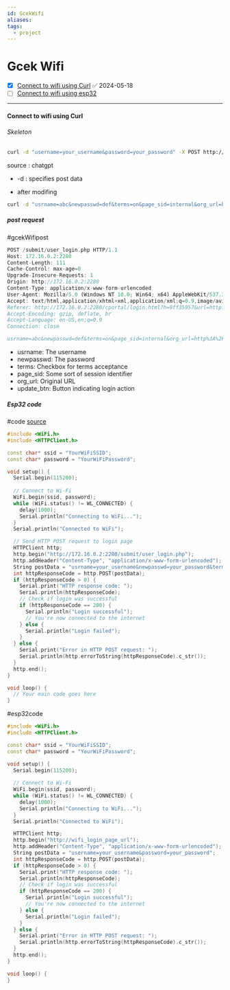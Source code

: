 ```yaml
---
id: GcekWifi
aliases: 
tags:
  - project
---
```

# Gcek Wifi
- [x] [Connect to wifi using Curl](#connect%20to%20wifi%20using%20curl) ✅ 2024-05-18
- [ ] [Connect to wifi using esp32](#2)

---
#### Connect to wifi using Curl

###### Skeleton


```bash
curl -d "username=your_username&password=your_password" -X POST http://wifi_login_page_url

```
source : chatgpt
- -d : specifies post data 



- after modifing
```bash
curl -d "usrname=abc&newpasswd=def&terms=on&page_sid=internal&org_url=http%3A%2F%2F172.16.0.2%3A2280%2F&update_btn=Login"
```

##### post request

#gcekWifipost

```rust
POST /submit/user_login.php HTTP/1.1
Host: 172.16.0.2:2280
Content-Length: 111
Cache-Control: max-age=0
Upgrade-Insecure-Requests: 1
Origin: http://172.16.0.2:2280
Content-Type: application/x-www-form-urlencoded
User-Agent: Mozilla/5.0 (Windows NT 10.0; Win64; x64) AppleWebKit/537.36 (KHTML, like Gecko) Chrome/120.0.6099.216 Safari/537.36
Accept: text/html,application/xhtml+xml,application/xml;q=0.9,image/avif,image/webp,image/apng,*/*;q=0.8,application/signed-exchange;v=b3;q=0.7
Referer: http://172.16.0.2:2280/cportal/login.html?h=9ff35957&url=http://172.16.0.2:2280/
Accept-Encoding: gzip, deflate, br
Accept-Language: en-US,en;q=0.9
Connection: close

usrname=abc&newpasswd=def&terms=on&page_sid=internal&org_url=http%3A%2F%2F172.16.0.2%3A2280%2F&update_btn=Login
```
- usrname: The username
- newpasswd: The password
- terms: Checkbox for terms acceptance
- page_sid: Some sort of session identifier
- org_url: Original URL
- update_btn: Button indicating login action

##### Esp32 code

#code
[source](gpt)

```cpp
#include <WiFi.h>
#include <HTTPClient.h>

const char* ssid = "YourWiFiSSID";
const char* password = "YourWiFiPassword";

void setup() {
  Serial.begin(115200);
  
  // Connect to Wi-Fi
  WiFi.begin(ssid, password);
  while (WiFi.status() != WL_CONNECTED) {
    delay(1000);
    Serial.println("Connecting to WiFi...");
  }
  Serial.println("Connected to WiFi");

  // Send HTTP POST request to login page
  HTTPClient http;
  http.begin("http://172.16.0.2:2280/submit/user_login.php");
  http.addHeader("Content-Type", "application/x-www-form-urlencoded");
  String postData = "usrname=your_username&newpasswd=your_password&terms=on&page_sid=internal&org_url=http%3A%2F%2F172.16.0.2%3A2280%2F&update_btn=Login";
  int httpResponseCode = http.POST(postData);
  if (httpResponseCode > 0) {
    Serial.print("HTTP response code: ");
    Serial.println(httpResponseCode);
    // Check if login was successful
    if (httpResponseCode == 200) {
      Serial.println("Login successful");
      // You're now connected to the internet
    } else {
      Serial.println("Login failed");
    }
  } else {
    Serial.print("Error in HTTP POST request: ");
    Serial.println(http.errorToString(httpResponseCode).c_str());
  }
  http.end();
}

void loop() {
  // Your main code goes here
}

```
#esp32code
```cpp
#include <WiFi.h>
#include <HTTPClient.h>

const char* ssid = "YourWiFiSSID";
const char* password = "YourWiFiPassword";

void setup() {
  Serial.begin(115200);
  
  // Connect to Wi-Fi
  WiFi.begin(ssid, password);
  while (WiFi.status() != WL_CONNECTED) {
    delay(1000);
    Serial.println("Connecting to WiFi...");
  }
  Serial.println("Connected to WiFi");

  HTTPClient http;
  http.begin("http://wifi_login_page_url");
  http.addHeader("Content-Type", "application/x-www-form-urlencoded");
  String postData = "username=your_username&password=your_password";
  int httpResponseCode = http.POST(postData);
  if (httpResponseCode > 0) {
    Serial.print("HTTP response code: ");
    Serial.println(httpResponseCode);
    // Check if login was successful
    if (httpResponseCode == 200) {
      Serial.println("Login successful");
      // You're now connected to the internet
    } else {
      Serial.println("Login failed");
    }
  } else {
    Serial.print("Error in HTTP POST request: ");
    Serial.println(http.errorToString(httpResponseCode).c_str());
  }
  http.end();
}

void loop() {
}

```
